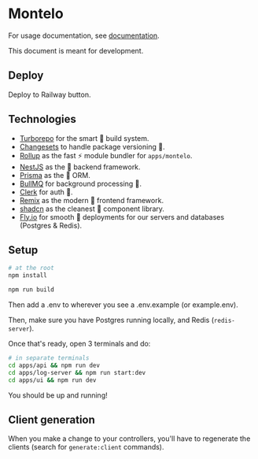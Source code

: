 # Montelo

For usage documentation, see [documentation](https://docs.montelo.ai).

This document is meant for development.

## Deploy

Deploy to Railway button.

## Technologies

- [Turborepo](https://turbo.build/repo) for the smart 🧠 build system.
- [Changesets](https://github.com/changesets/changesets) to handle package versioning 🔢.
- [Rollup](https://rollupjs.org/) as the fast ⚡️ module bundler for `apps/montelo`.
- [NestJS](https://nestjs.com/) as the 🐐 backend framework.
- [Prisma](https://www.prisma.io/) as the 🐐 ORM.
- [BullMQ](https://bullmq.io/) for background processing 🐂.
- [Clerk](https://clerk.com/) for auth 🔐.
- [Remix](https://remix.run/) as the modern 🙏 frontend framework.
- [shadcn](https://ui.shadcn.com/) as the cleanest 🧼 component library.
- [Fly.io](https://fly.io/) for smooth 🕺 deployments for our servers and databases (Postgres & Redis).

## Setup

```bash
# at the root
npm install

npm run build
```

Then add a .env to wherever you see a .env.example (or example.env).

Then, make sure you have Postgres running locally, and Redis (`redis-server`).

Once that's ready, open 3 terminals and do:

```bash
# in separate terminals
cd apps/api && npm run dev
cd apps/log-server && npm run start:dev
cd apps/ui && npm run dev
```

You should be up and running!

## Client generation

When you make a change to your controllers, you'll have to regenerate the clients (search for `generate:client` commands).
